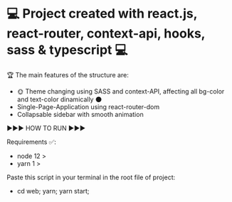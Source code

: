 <h1>💻 Project created with react.js, react-router, context-api, hooks, sass & typescript 💻</h1>

🏆 The main features of the structure are:
- 🌞 Theme changing using SASS and context-API, affecting all bg-color and text-color dinamically 🌑
- Single-Page-Application using react-router-dom
- Collapsable sidebar with smooth animation


▶️▶️▶️ HOW TO RUN ▶️▶️▶️

 Requirements ✅:
- node 12 >   
- yarn 1 >

Paste this script in your terminal in the root file of project:

- cd web; yarn; yarn start; 
